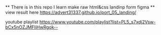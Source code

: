 ** There is in this repo I learn make raw html&css landinp form figma **
view result here
https://advert31337.github.io/port_05_landing/

youtube playlist
https://www.youtube.com/playlist?list=PL5_s7xdj2Vsw-bCx5nOZJMFIiHwRgok--

